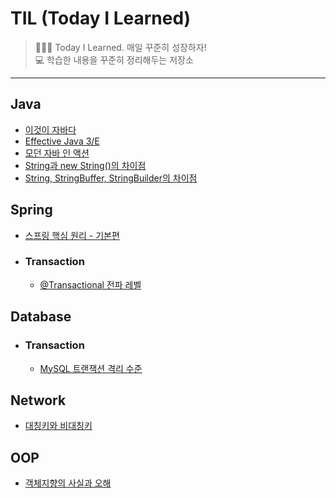 # TIL (Today I Learned)
> 👨🏻‍💻 Today I Learned. 매일 꾸준히 성장하자!  
> 💻 학습한 내용을 꾸준히 정리해두는 저장소
---

## Java
- [이것이 자바다](./Java/이것이%20자바다)
- [Effective Java 3/E](Java/Effective%20Java/README.md)
- [모던 자바 인 액션](Java/모던%20자바%20인%20액션/README.md)
- [String과 new String()의 차이점](Java/String과%20new%20String()의%20차이점.md)
- [String, StringBuffer, StringBuilder의 차이점](Java/String,%20StringBuffer,%20StringBuilder의%20차이점.md)
    
## Spring
- [스프링 핵심 원리 - 기본편](./Spring/스프링%20핵심%20원리%20-%20기본편)
- ### Transaction

  - [@Transactional 전파 레벨](Spring/Transaction/@Transactional%20전파%20레벨.md)

## Database
- ### Transaction

  - [MySQL 트랜잭션 격리 수준](Database/Transaction/MySQL%20트랜잭션%20격리%20수준.md)

## Network
- [대칭키와 비대칭키](Network/대칭키와%20비대칭키.md)

## OOP
- [객체지향의 사실과 오해](./OOP/객체지향의%20사실과%20오해)